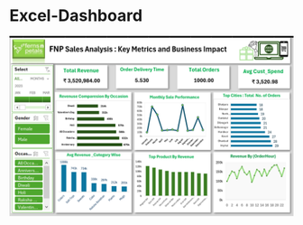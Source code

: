 # Excel-Dashboard

![Product & Sale Performance](https://github.com/Ashu-Data-Analytix/Excel-Dashboard/blob/main/Folder/Picture1.png?raw=true
)
